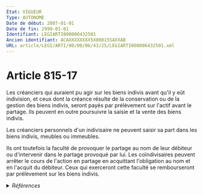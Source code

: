 ```yaml
---
État: VIGUEUR
Type: AUTONOME
Date de début: 2007-01-01
Date de fin: 2999-01-01
Identifiant: LEGIARTI000006432501
Ancien identifiant: ACAXXXXXXXX5X00815SAXXAB
URL: article/LEGI/ARTI/00/00/06/43/25/LEGIARTI000006432501.xml
---
```


<h1>Article 815-17</h1>

Les créanciers qui auraient pu agir sur les biens indivis avant qu'il y eût
indivision, et ceux dont la créance résulte de la conservation ou de la gestion
des biens indivis, seront payés par prélèvement sur l'actif avant le partage.
Ils peuvent en outre poursuivre la saisie et la vente des biens indivis.<br />

Les créanciers personnels d'un indivisaire ne peuvent saisir sa part dans les
biens indivis, meubles ou immeubles.<br />

Ils ont toutefois la faculté de provoquer le partage au nom de leur débiteur ou
d'intervenir dans le partage provoqué par lui. Les coïndivisaires peuvent
arrêter le cours de l'action en partage en acquittant l'obligation au nom et en
l'acquit du débiteur. Ceux qui exerceront cette faculté se rembourseront par
prélèvement sur les biens indivis.


<details>
  <summary><em>Références</em></summary>

  <h2>Articles faisant référence à l'article</h2>
  
  <ul>
    <li>
      <a href="https://legal.tricoteuses.fr//redirection/LEGIARTI000006284836?vers=git&vers=legifrance">LOI n° 2006-728 du 23 juin 2006 portant réforme des successions et des libéralités - article 2 ENTIEREMENT_MODIF</a> MODIFICATION cible
    </li>
  </ul>
  
  <h2>Références faites par l'article</h2>
  
  <ul>
    <li>
      CODIFICATION source Loi 1803-04-19
    </li>
    <li>
      2006-06-23 MODIFICATION source <a href="https://legal.tricoteuses.fr//redirection/LEGIARTI000006284836?vers=git&vers=legifrance">LOI n° 2006-728 du 23 juin 2006 portant réforme des successions et des libéralités - article 2 ENTIEREMENT_MODIF</a>
    </li>
    <li>
      2999-01-01 CITATION cible <a href="https://legal.tricoteuses.fr//redirection/LEGIARTI000006444604?vers=git&vers=legifrance">Code civil - article 1873-15 AUTONOME VIGUEUR, en vigueur depuis le 1977-07-01</a>
    </li>
  </ul>
</details>
